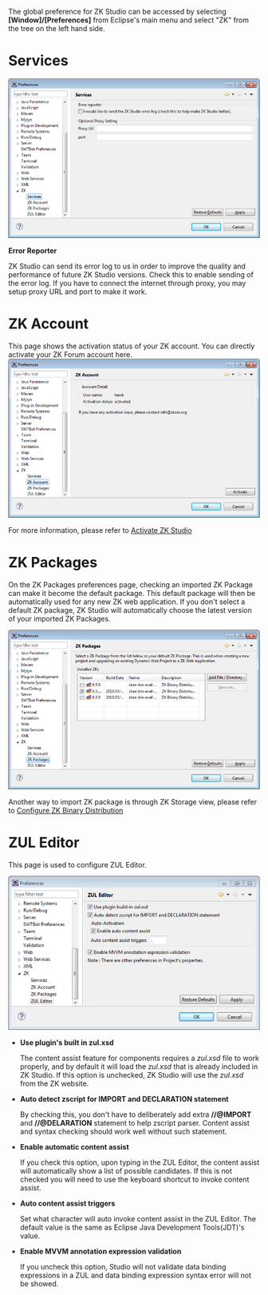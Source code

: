 The global preference for ZK Studio can be accessed by selecting
**\[Window\]/\[Preferences\]** from Eclipse's main menu and select "ZK"
from the tree on the left hand side.

# Services

![](images/studio-preference-services.png)

**Error Reporter**

  
ZK Studio can send its error log to us in order to improve the quality
and performance of future ZK Studio versions. Check this to enable
sending of the error log. If you have to connect the internet through
proxy, you may setup proxy URL and port to make it work.

# ZK Account

This page shows the activation status of your ZK account. You can
directly activate your ZK Forum account here. ![](images/studio-preference-account.png)

For more information, please refer to [ Activate ZK
Studio](ZK_Studio_Essentials/Installation#Activate_ZK_Studio)

# ZK Packages

On the ZK Packages preferences page, checking an imported ZK Package can
make it become the default package. This default package will then be
automatically used for any new ZK web application. If you don't select a
default ZK package, ZK Studio will automatically choose the latest
version of your imported ZK Packages.

![](images/studio-preference-package.png)

Another way to import ZK package is through ZK Storage view, please
refer to [Configure ZK Binary
Distribution](ZK_Studio_Essentials/Features_of_ZK_Studio/ZKs#Configure_ZK_Binary_Distribution)

# ZUL Editor

This page is used to configure ZUL Editor.

![](images/studio-preference-editor.png)

- **Use plugin's built in zul.xsd**
    
  The content assist feature for components requires a *zul.xsd* file to
  work properly, and by default it will load the *zul.xsd* that is
  already included in ZK Studio. If this option is unchecked, ZK Studio
  will use the *zul.xsd* from the ZK website.

<!-- -->

- **Auto detect zscript for IMPORT and DECLARATION statement**
    
  By checking this, you don't have to deliberately add extra
  **//@IMPORT** and **//@DELARATION** statement to help zscript parser.
  Content assist and syntax checking should work well without such
  statement.

<!-- -->

- **Enable automatic content assist**
    
  If you check this option, upon typing in the ZUL Editor, the content
  assist will automatically show a list of possible candidates. If this
  is not checked you will need to use the keyboard shortcut to invoke
  content assist.

<!-- -->

- **Auto content assist triggers**
    
  Set what character will auto invoke content assist in the ZUL Editor.
  The default value is the same as Eclipse Java Development Tools(JDT)'s
  value.

<!-- -->

- **Enable MVVM annotation expression validation**
    
  If you uncheck this option, Studio will not validate data binding
  expressions in a ZUL and data binding expression syntax error will not
  be showed.
